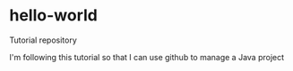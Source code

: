 # hello-world
Tutorial repository


I'm following this tutorial so that I can use github to manage a Java project
